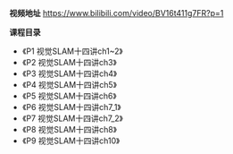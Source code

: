 **视频地址**
https://www.bilibili.com/video/BV16t411g7FR?p=1

**课程目录**
* 《P1 视觉SLAM十四讲ch1~2》
* 《P2 视觉SLAM十四讲ch3》
* 《P3 视觉SLAM十四讲ch4》
* 《P4 视觉SLAM十四讲ch5》
* 《P5 视觉SLAM十四讲ch6》
* 《P6 视觉SLAM十四讲ch7_1》
* 《P7 视觉SLAM十四讲ch7_2》
* 《P8 视觉SLAM十四讲ch8》
* 《P9 视觉SLAM十四讲ch10》
